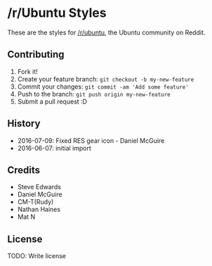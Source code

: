 # /r/Ubuntu Styles

These are the styles for [/r/ubuntu](http://reddit.com/r/ubuntu), the Ubuntu community on Reddit.

## Contributing

1. Fork it!
2. Create your feature branch: `git checkout -b my-new-feature`
3. Commit your changes: `git commit -am 'Add some feature'`
4. Push to the branch: `git push origin my-new-feature`
5. Submit a pull request :D

## History
- 2016-07-09: Fixed RES gear icon - Daniel McGuire
- 2016-06-07: initial import

## Credits

- Steve Edwards
- Daniel McGuire
- CM-T(Rudy)
- Nathan Haines
- Mat N

## License

TODO: Write license